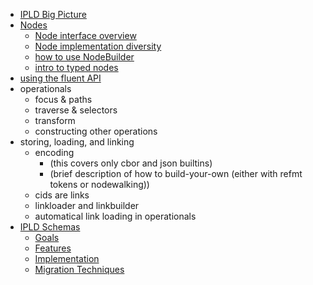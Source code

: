- [IPLD Big Picture](./big-picture.md)
- [Nodes](./nodes.md)
	- [Node interface overview](./nodes.md#the-node-interface)
	- [Node implementation diversity](./nodes.md#node-implementations)
	- [how to use NodeBuilder](./nodes.md#using-nodebuilder)
	- [intro to typed nodes](./nodes.md#typed-nodes)
- [using the fluent API](./fluent.md)
- operationals
	- focus & paths
	- traverse & selectors
	- transform
	- constructing other operations
- storing, loading, and linking
	- encoding
		- (this covers only cbor and json builtins)
		- (brief description of how to build-your-own (either with refmt tokens or nodewalking))
	- cids are links
	- linkloader and linkbuilder
	- automatical link loading in operationals
- [IPLD Schemas](./schema.md)
	- [Goals](./schema.md#goals)
	- [Features](./schema.md#features)
	- [Implementation](./schema.md#implementation)
	- [Migration Techniques](./schema.md#schemas-and-migration)
